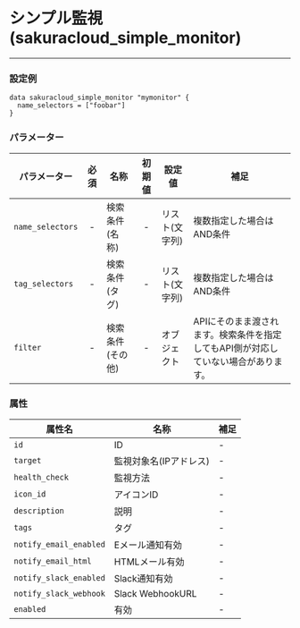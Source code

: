 # シンプル監視(sakuracloud_simple_monitor)

---

### 設定例

```hcl
data sakuracloud_simple_monitor "mymonitor" {
  name_selectors = ["foobar"]
}
```

### パラメーター

|パラメーター             |必須  |名称                |初期値     |設定値                    |補足                                      |
|-----------------------|:---:|--------------------|:--------:|------------------------|------------------------------------------|
| `name_selectors`  | -   | 検索条件(名称)      | -        | リスト(文字列)           | 複数指定した場合はAND条件  |
| `tag_selectors`   | -   | 検索条件(タグ)      | -        | リスト(文字列)           | 複数指定した場合はAND条件  |
| `filter`          | -   | 検索条件(その他)    | -        | オブジェクト             | APIにそのまま渡されます。検索条件を指定してもAPI側が対応していない場合があります。 |

### 属性

|属性名          | 名称             | 補足                                        |
|---------------|-----------------|--------------------------------------------|
| `id`                  | ID              | -                                          |
| `target`              | 監視対象名(IPアドレス) | - | 
| `health_check`        | 監視方法          | - | 
| `icon_id`             | アイコンID         | - | 
| `description`         | 説明             | - | 
| `tags`                | タグ             | - | 
| `notify_email_enabled`| Eメール通知有効    | - | 
| `notify_email_html`   | HTMLメール有効    | - | 
| `notify_slack_enabled`| Slack通知有効     | - | 
| `notify_slack_webhook`| Slack WebhookURL | - | 
| `enabled`             | 有効              | - | 

